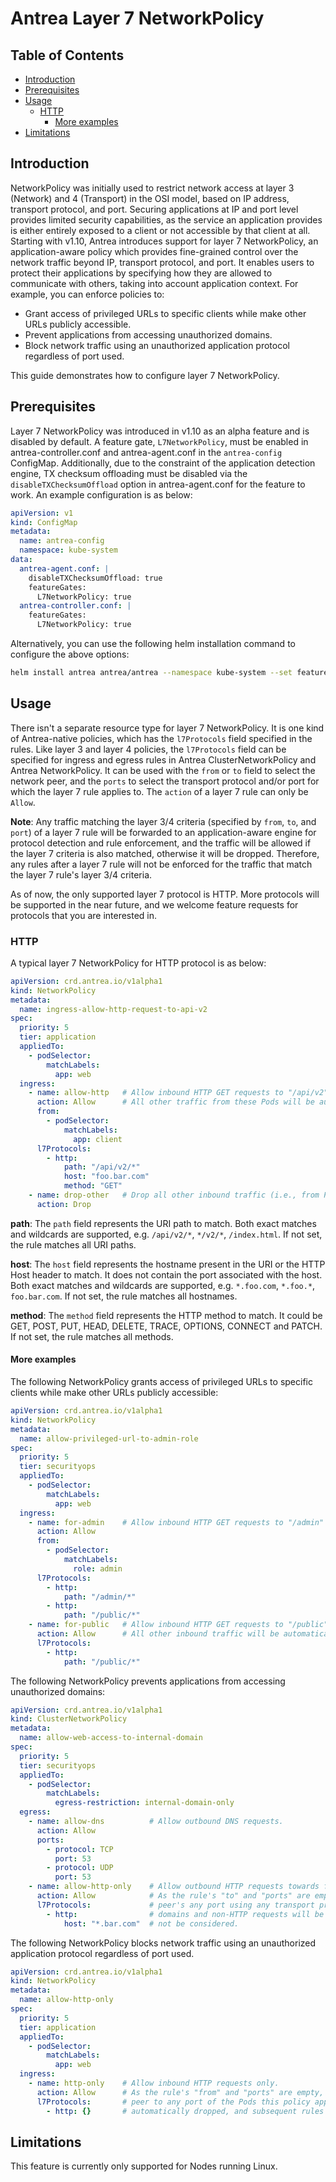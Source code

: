 # Antrea Layer 7 NetworkPolicy

## Table of Contents

<!-- toc -->
- [Introduction](#introduction)
- [Prerequisites](#prerequisites)
- [Usage](#usage)
  - [HTTP](#http)
    - [More examples](#more-examples)
- [Limitations](#limitations)
<!-- /toc -->

## Introduction

NetworkPolicy was initially used to restrict network access at layer 3 (Network) and 4 (Transport) in the OSI model,
based on IP address, transport protocol, and port. Securing applications at IP and port level provides limited security
capabilities, as the service an application provides is either entirely exposed to a client or not accessible by that
client at all. Starting with v1.10, Antrea introduces support for layer 7 NetworkPolicy, an application-aware policy
which provides fine-grained control over the network traffic beyond IP, transport protocol, and port. It enables users
to protect their applications by specifying how they are allowed to communicate with others, taking into account
application context. For example, you can enforce policies to:

- Grant access of privileged URLs to specific clients while make other URLs publicly accessible.
- Prevent applications from accessing unauthorized domains.
- Block network traffic using an unauthorized application protocol regardless of port used.

This guide demonstrates how to configure layer 7 NetworkPolicy.

## Prerequisites

Layer 7 NetworkPolicy was introduced in v1.10 as an alpha feature and is disabled by default. A feature gate,
`L7NetworkPolicy`, must be enabled in antrea-controller.conf and antrea-agent.conf in the `antrea-config` ConfigMap.
Additionally, due to the constraint of the application detection engine, TX checksum offloading must be disabled via the
`disableTXChecksumOffload` option in antrea-agent.conf for the feature to work. An example configuration is as below:

```yaml
apiVersion: v1
kind: ConfigMap
metadata:
  name: antrea-config
  namespace: kube-system
data:
  antrea-agent.conf: |
    disableTXChecksumOffload: true
    featureGates:
      L7NetworkPolicy: true
  antrea-controller.conf: |
    featureGates:
      L7NetworkPolicy: true
```

Alternatively, you can use the following helm installation command to configure the above options:

```bash
helm install antrea antrea/antrea --namespace kube-system --set featureGates.L7NetworkPolicy=true,disableTXChecksumOffload=true
```

## Usage

There isn't a separate resource type for layer 7 NetworkPolicy. It is one kind of Antrea-native policies, which has the
`l7Protocols` field specified in the rules. Like layer 3 and layer 4 policies, the `l7Protocols` field can be specified
for ingress and egress rules in Antrea ClusterNetworkPolicy and Antrea NetworkPolicy. It can be used with the `from` or
`to` field to select the network peer, and the `ports` to select the transport protocol and/or port for which the layer
7 rule applies to. The `action` of a layer 7 rule can only be `Allow`.

**Note**: Any traffic matching the layer 3/4 criteria (specified by `from`, `to`, and `port`) of a layer 7 rule will be
forwarded to an application-aware engine for protocol detection and rule enforcement, and the traffic will be allowed if
the layer 7 criteria is also matched, otherwise it will be dropped. Therefore, any rules after a layer 7 rule will not
be enforced for the traffic that match the layer 7 rule's layer 3/4 criteria.

As of now, the only supported layer 7 protocol is HTTP. More protocols will be supported in the near future, and we
welcome feature requests for protocols that you are interested in.

### HTTP

A typical layer 7 NetworkPolicy for HTTP protocol is as below:

```yaml
apiVersion: crd.antrea.io/v1alpha1
kind: NetworkPolicy
metadata:
  name: ingress-allow-http-request-to-api-v2
spec:
  priority: 5
  tier: application
  appliedTo:
    - podSelector:
        matchLabels:
          app: web
  ingress:
    - name: allow-http   # Allow inbound HTTP GET requests to "/api/v2" from Pods with app=client label.
      action: Allow      # All other traffic from these Pods will be automatically dropped, and subsequent rules will not be considered.
      from:
        - podSelector:
            matchLabels:
              app: client
      l7Protocols:
        - http:
            path: "/api/v2/*"
            host: "foo.bar.com"
            method: "GET"
    - name: drop-other   # Drop all other inbound traffic (i.e., from Pods without the app=client label or from external clients).
      action: Drop
```

**path**: The `path` field represents the URI path to match. Both exact matches and wildcards are supported, e.g.
`/api/v2/*`, `*/v2/*`, `/index.html`. If not set, the rule matches all URI paths.

**host**: The `host` field represents the hostname present in the URI or the HTTP Host header to match. It does not
contain the port associated with the host. Both exact matches and wildcards are supported, e.g. `*.foo.com`, `*.foo.*`,
`foo.bar.com`. If not set, the rule matches all hostnames.

**method**: The `method` field represents the HTTP method to match. It could be GET, POST, PUT, HEAD, DELETE, TRACE,
OPTIONS, CONNECT and PATCH. If not set, the rule matches all methods.

#### More examples

The following NetworkPolicy grants access of privileged URLs to specific clients while make other URLs publicly
accessible:

```yaml
apiVersion: crd.antrea.io/v1alpha1
kind: NetworkPolicy
metadata:
  name: allow-privileged-url-to-admin-role
spec:
  priority: 5
  tier: securityops
  appliedTo:
    - podSelector:
        matchLabels:
          app: web
  ingress:
    - name: for-admin    # Allow inbound HTTP GET requests to "/admin" and "/public" from Pods with role=admin label.
      action: Allow
      from:
        - podSelector:
            matchLabels:
              role: admin
      l7Protocols:
        - http:
            path: "/admin/*"
        - http:
            path: "/public/*"
    - name: for-public   # Allow inbound HTTP GET requests to "/public" from Pods with app=client label.
      action: Allow      # All other inbound traffic will be automatically dropped.
      l7Protocols:
        - http:
            path: "/public/*"
```

The following NetworkPolicy prevents applications from accessing unauthorized domains:

```yaml
apiVersion: crd.antrea.io/v1alpha1
kind: ClusterNetworkPolicy
metadata:
  name: allow-web-access-to-internal-domain
spec:
  priority: 5
  tier: securityops
  appliedTo:
    - podSelector:
        matchLabels:
          egress-restriction: internal-domain-only
  egress:
    - name: allow-dns          # Allow outbound DNS requests.
      action: Allow
      ports:
        - protocol: TCP
          port: 53
        - protocol: UDP
          port: 53
    - name: allow-http-only    # Allow outbound HTTP requests towards foo.bar.com. 
      action: Allow            # As the rule's "to" and "ports" are empty, which means it selects traffic to any network
      l7Protocols:             # peer's any port using any transport protocol, all outbound HTTP requests towards other
        - http:                # domains and non-HTTP requests will be automatically dropped, and subsequent rules will
            host: "*.bar.com"  # not be considered.
```

The following NetworkPolicy blocks network traffic using an unauthorized application protocol regardless of port used.

```yaml
apiVersion: crd.antrea.io/v1alpha1
kind: NetworkPolicy
metadata:
  name: allow-http-only
spec:
  priority: 5
  tier: application
  appliedTo:
    - podSelector:
        matchLabels:
          app: web
  ingress:
    - name: http-only    # Allow inbound HTTP requests only.
      action: Allow      # As the rule's "from" and "ports" are empty, which means it selects traffic from any network
      l7Protocols:       # peer to any port of the Pods this policy applies to, all inbound non-HTTP requests will be
        - http: {}       # automatically dropped, and subsequent rules will not be considered.
```

## Limitations

This feature is currently only supported for Nodes running Linux.
